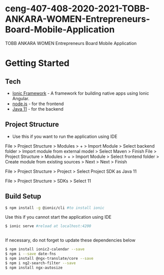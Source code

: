# ceng-407-408-2020-2021-TOBB-ANKARA-WOMEN-Entrepreneurs-Board-Mobile-Application
TOBB ANKARA WOMEN Entrepreneurs Board Mobile Application

# Getting Started

## Tech
* [Ionic Framework](https://ionicframework.com/docs/intro/cli) - A framework for building native apps using Ionic Angular.
* [node.js](https://nodejs.org/en/download/) - for the frontend
* [Java 11](https://www.oracle.com/java/technologies/javase-jdk11-downloads.html) - for the backend

## Project Structure
* Use this if you want to run the application using IDE

File > Project Structure > Modules > + > Import Module > Select backend folder > Import module from external model > Select Maven > Finish 
File > Project Structure > Modules > + > Import Module > Select frontend folder > Create module from existing sources > Next > Next > Finish

File > Project Structure > Project > Select Project SDK as Java 11 

File > Project Structure > SDKs > Select 11

## Build Setup 
  ```sh
$ npm install -g @ionic/cli #to install ionic

```

Use this if you cannot start the application using IDE
 ```sh
$ ionic serve #reload at localhost:4200 
              
```

If necessary, do not forget to update these dependencies below
 ```sh
$ npm install ionic2-calendar --save 
$ npm i --save date-fns
$ npm install @ngx-translate/core --save 
$ npm i ng2-search-filter --save             
$ npm install ngx-autosize
 
```



